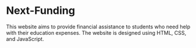 # Next-Funding
This website aims to provide financial assistance to students who need help with their education expenses. The website is designed using HTML, CSS, and JavaScript.
